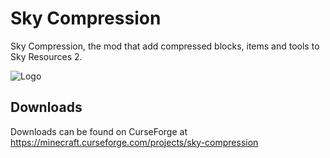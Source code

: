 # Sky Compression #
Sky Compression, the mod that add compressed blocks, items and tools to Sky Resources 2.

![Logo](https://github.com/Mrbysco/Sky_Compression/blob/master/Curse_Logo.png)


## Downloads ##
Downloads can be found on CurseForge at https://minecraft.curseforge.com/projects/sky-compression
